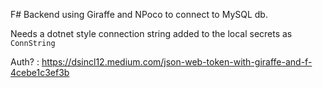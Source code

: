 F# Backend using Giraffe and NPoco to connect to MySQL db.


Needs a dotnet style connection string added to the local secrets as ```ConnString```


Auth? :
https://dsincl12.medium.com/json-web-token-with-giraffe-and-f-4cebe1c3ef3b
